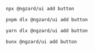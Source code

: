 ```bash tab="npm" copyButton
npx @ngzard/ui add button
```

```bash tab="pnpm"
pnpm dlx @ngzard/ui add button
```

```bash tab="yarn"
yarn dlx @ngzard/ui add button
```

```bash tab="bun"
bunx @ngzard/ui add button
```